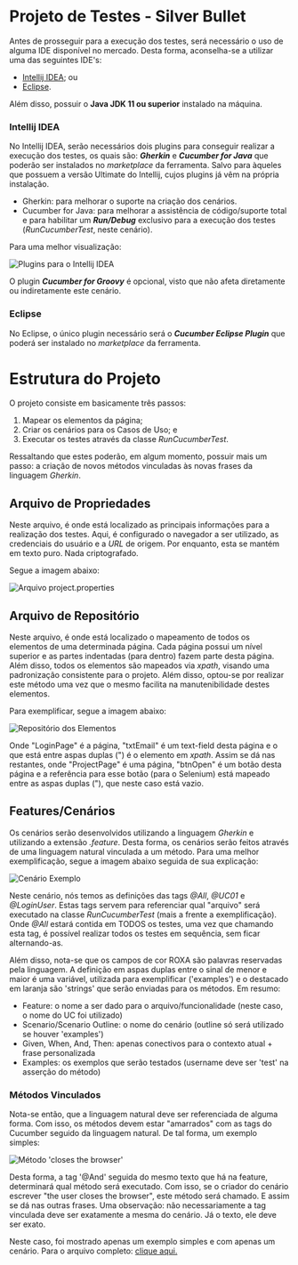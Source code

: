# Projeto de Testes - Silver Bullet

Antes de prosseguir para a execução dos testes, será necessário o uso de alguma IDE disponível no mercado. Desta forma, aconselha-se a utilizar uma das seguintes IDE's: 

- [Intellij IDEA](https://www.jetbrains.com/pt-br/idea/download); ou
- [Eclipse](https://www.eclipse.org/downloads).
  
Além disso, possuir o **Java JDK 11 ou superior** instalado na máquina. 

### Intellij IDEA

No Intellij IDEA, serão necessários dois plugins para conseguir realizar a execução dos testes, os quais são: _**Gherkin**_ e _**Cucumber for Java**_ que poderão ser instalados no _marketplace_ da ferramenta. Salvo para àqueles que possuem a versão Ultimate do Intellij, cujos plugins já vêm na própria instalação. 

- Gherkin: para melhorar o suporte na criação dos cenários.
- Cucumber for Java: para melhorar a assistência de código/suporte total e para habilitar um _**Run/Debug**_ exclusivo para a execução dos testes (_RunCucumberTest_, neste cenário).

Para uma melhor visualização:

![Plugins para o Intellij IDEA](https://user-images.githubusercontent.com/76896958/161881128-8099b90d-6c92-4c75-af16-3d4d86dd6fef.png)

O plugin _**Cucumber for Groovy**_ é opcional, visto que não afeta diretamente ou indiretamente este cenário.

### Eclipse 

No Eclipse, o único plugin necessário será o _**Cucumber Eclipse Plugin**_ que poderá ser instalado no _marketplace_ da ferramenta.
  
# Estrutura do Projeto

O projeto consiste em basicamente três passos: 

1. Mapear os elementos da página;
1. Criar os cenários para os Casos de Uso; e
1. Executar os testes através da classe _RunCucumberTest_. 

Ressaltando que estes poderão, em algum momento, possuir mais um passo: a criação de novos métodos vinculadas às novas frases da linguagem _Gherkin_.

## Arquivo de Propriedades

Neste arquivo, é onde está localizado as principais informações para a realização dos testes. Aqui, é configurado o navegador a ser utilizado, as credenciais do usuário e a *URL* de origem. Por enquanto, esta se mantém em texto puro. Nada criptografado.

Segue a imagem abaixo:

![Arquivo project.properties](https://user-images.githubusercontent.com/76896958/161885351-70bd34b7-e9b0-4b55-a2c3-c1c29c8cc9bb.png)

## Arquivo de Repositório

Neste arquivo, é onde está localizado o mapeamento de todos os elementos de uma determinada página. Cada página possui um nível superior e as partes indentadas (para dentro) fazem parte desta página. Além disso, todos os elementos são mapeados via _xpath_, visando uma padronização consistente para o projeto. Além disso, optou-se por realizar este método uma vez que o mesmo facilita na manutenibilidade destes elementos.

Para exemplificar, segue a imagem abaixo:

![Repositório dos Elementos](https://user-images.githubusercontent.com/76896958/161885904-4aff0b69-e438-4f4d-be14-35a29014f57c.png)

Onde "LoginPage" é a página, "txtEmail" é um text-field desta página e o que está entre aspas duplas (") é o elemento em _xpath_. Assim se dá nas restantes, onde "ProjectPage" é uma página, "btnOpen" é um botão desta página e a referência para esse botão (para o Selenium) está mapeado entre as aspas duplas ("), que neste caso está vazio.

## Features/Cenários

Os cenários serão desenvolvidos utilizando a linguagem _Gherkin_ e utilizando a extensão _.feature_. Desta forma, os cenários serão feitos através de uma linguagem natural vinculada a um método. Para uma melhor exemplificação, segue a imagem abaixo seguida de sua explicação:

![Cenário Exemplo](https://user-images.githubusercontent.com/76896958/161890299-0c1faafd-04c5-47e9-ab25-433b4bac1998.png)

Neste cenário, nós temos as definições das tags _@All_, _@UC01_ e _@LoginUser_. Estas tags servem para referenciar qual "arquivo" será executado na classe _RunCucumberTest_ (mais a frente a exemplificação). Onde _@All_ estará contida em TODOS os testes, uma vez que chamando esta tag, é possível realizar todos os testes em sequência, sem ficar alternando-as. 

Além disso, nota-se que os campos de cor ROXA são palavras reservadas pela linguagem. A definição em aspas duplas entre o sinal de menor e maior é uma variável, utilizada para exemplificar ('examples') e o destacado em laranja são 'strings' que serão enviadas para os métodos. Em resumo:

- Feature: o nome a ser dado para o arquivo/funcionalidade (neste caso, o nome do UC foi utilizado)
- Scenario/Scenario Outline: o nome do cenário (outline só será utilizado se houver 'examples')
- Given, When, And, Then: apenas conectivos para o contexto atual + frase personalizada
- Examples: os exemplos que serão testados (username deve ser 'test' na asserção do método)

### Métodos Vinculados

Nota-se então, que a linguagem natural deve ser referenciada de alguma forma. Com isso, os métodos devem estar "amarrados" com as tags do Cucumber seguido da linguagem natural. De tal forma, um exemplo simples:

![Método 'closes the browser'](https://user-images.githubusercontent.com/76896958/161893639-98ecd9b6-6956-4f91-8b70-b622cb2ed0cb.png)

Desta forma, a tag '@And' seguida do mesmo texto que há na feature, determinará qual método será executado. Com isso, se o criador do cenário escrever "the user closes the browser", este método será chamado. E assim se dá nas outras frases. Uma observação: não necessariamente a tag vinculada deve ser exatamente a mesma do cenário. Já o texto, ele deve ser exato.

Neste caso, foi mostrado apenas um exemplo simples e com apenas um cenário. Para o arquivo completo: [clique aqui.](/src/test/resources/features/UC01.feature)


